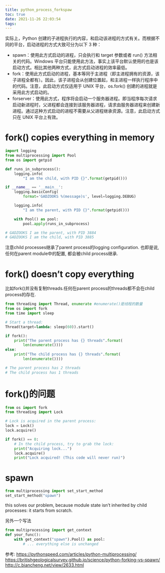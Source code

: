 ```yaml
---
title: python_process_forkspaw
toc: true
date: 2021-11-26 22:03:54
tags:
---
```



实际上，Python 创建的子进程执行的内容，和启动该进程的方式有关。而根据不同的平台，启动进程的方式大致可分为以下 3 种：
- spawn：使用此方式启动的进程，只会执行和 target 参数或者 run() 方法相关的代码。Windows 平台只能使用此方法，事实上该平台默认使用的也是该启动方式。相比其他两种方式，此方式启动进程的效率最低。
- fork：使用此方式启动的进程，基本等同于主进程（即主进程拥有的资源，该子进程全都有）。因此，该子进程会从创建位置起，和主进程一样执行程序中的代码。注意，此启动方式仅适用于 UNIX 平台，os.fork() 创建的进程就是采用此方式启动的。
- forserver：使用此方式，程序将会启动一个服务器进程。即当程序每次请求启动新进程时，父进程都会连接到该服务器进程，请求由服务器进程来创建新进程。通过这种方式启动的进程不需要从父进程继承资源。注意，此启动方式只在 UNIX 平台上有效。



# fork() copies everything in memory
```python
import logging
from multiprocessing import Pool
from os import getpid

def runs_in_subprocess():
    logging.info(
        "I am the child, with PID {}".format(getpid()))

if __name__ == '__main__':
    logging.basicConfig(
        format='GADZOOKS %(message)s', level=logging.DEBUG)

    logging.info(
        "I am the parent, with PID {}".format(getpid()))

    with Pool() as pool:
        pool.apply(runs_in_subprocess)

# GADZOOKS I am the parent, with PID 3884
# GADZOOKS I am the child, with PID 3885
```
注意child processes继承了parent process的logging configuration. 也即是说, 任何在parent module中的配置, 都会被child process继承.

# fork() doesn’t copy everything
比如fork()并没有复制threads.任何在parent process的threads都不会在child process的存在.

```python
from threading import Thread, enumerate #enumerate()是线程的数量
from os import fork
from time import sleep

# Start a thread:
Thread(target=lambda: sleep(60)).start()

if fork():
    print("The parent process has {} threads".format(
        len(enumerate())))
else:
    print("The child process has {} threads".format(
        len(enumerate())))

# The parent process has 2 threads
# The child process has 1 threads
```

# fork()的问题
```python
from os import fork
from threading import Lock

# Lock is acquired in the parent process:
lock = Lock()
lock.acquire()

if fork() == 0:
    # In the child process, try to grab the lock:
    print("Acquiring lock...")
    lock.acquire()
    print("Lock acquired! (This code will never run)")

```



# spawn
```python
from multiprocessing import set_start_method
set_start_method("spawn")
```
this solves our problem, because module state isn’t inherited by child processes: it starts from scratch.

另外一个写法

```python
from multiprocessing import get_context
def your_func():
    with get_context("spawn").Pool() as pool:
        # ... everything else is unchanged
```




参考:
https://pythonspeed.com/articles/python-multiprocessing/
https://britishgeologicalsurvey.github.io/science/python-forking-vs-spawn/
http://c.biancheng.net/view/2633.html